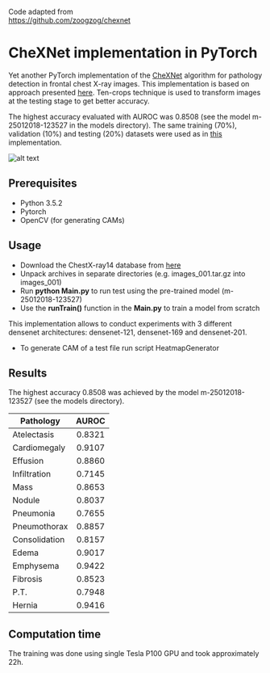 Code adapted from  
https://github.com/zoogzog/chexnet

# CheXNet implementation in PyTorch

Yet another PyTorch implementation of the [CheXNet](https://arxiv.org/abs/1711.05225) algorithm for pathology detection in 
frontal chest X-ray images. This implementation is based on approach presented [here](https://github.com/arnoweng/CheXNet). Ten-crops 
technique is used to transform images at the testing stage to get better accuracy. 

The highest accuracy evaluated with AUROC was 0.8508 (see the model m-25012018-123527 in the models directory).
The same training (70%), validation (10%) and testing (20%) datasets were used as in [this](https://github.com/arnoweng/CheXNet) 
implementation.

![alt text](test/heatmap.png)

## Prerequisites
* Python 3.5.2
* Pytorch
* OpenCV (for generating CAMs)

## Usage
* Download the ChestX-ray14 database from [here](https://nihcc.app.box.com/v/ChestXray-NIHCC/folder/37178474737)
* Unpack archives in separate directories (e.g. images_001.tar.gz into images_001)
* Run **python Main.py** to run test using the pre-trained model (m-25012018-123527)
* Use the **runTrain()** function in the **Main.py** to train a model from scratch

This implementation allows to conduct experiments with 3 different densenet architectures: densenet-121, densenet-169 and
densenet-201.

* To generate CAM of a test file run script HeatmapGenerator 

## Results
The highest accuracy 0.8508 was achieved by the model m-25012018-123527 (see the models directory).

| Pathology     | AUROC         |
| ------------- |:-------------:|
| Atelectasis   | 0.8321        |
| Cardiomegaly  | 0.9107        |
| Effusion      | 0.8860        |
| Infiltration  | 0.7145        |
| Mass          | 0.8653        |
| Nodule        | 0.8037        |
| Pneumonia     | 0.7655        |
| Pneumothorax  | 0.8857        |
| Consolidation | 0.8157        |
| Edema         | 0.9017        |
| Emphysema     | 0.9422        |
| Fibrosis      | 0.8523        |
| P.T.          | 0.7948        |
| Hernia        | 0.9416        |

## Computation time
The training was done using single Tesla P100 GPU and took approximately 22h.


